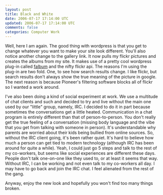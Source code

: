 ```yaml
---           
layout: post
title: Black and White
date: 2006-07-17 17:14:00 UTC
updated: 2006-07-17 17:14:00 UTC
comments: false
categories: Computer Work
---
```

Well, here I am again. The good thing with wordpress is that you get to change whatever you want to make your site look different. You'll also notice another change to the gallery link. It now pulls my flickr pictures and creates the albums from my site. It makes use of a pretty cool wordpress plug-in called [falbum](http://www.randombyte.net/blog/projects/falbum/) and the nifty flickr api. The reasons I'm using the plug-in are two fold. One, to see how search results change. I like flickr, but search results don't always show the true meaning of the picture in google. The next reason is because Pioneer's filtering software blocks all of flickr so I wanted a work around.

I've also been doing a kind of social experiment at work. We use a multitude of chat clients and such and decided to try and live without the main one used by our "little" group, namely, IRC. I decided to do it in part because sometimes the conversations get a little heated. Communication in a chat program is entirely different than that of person-to-person. You don't really get the true feeling of a conversation (missing body language and the vibe that you get from talking with someone in person). It's understandable why parents are worried about their kids being bullied from online sources. So, without the IRC client going, it's been rather quiet. It's hard to believe how much a person can get tied to modern technology (although IRC has been around for quite a while). Yeah, I could just go 5 steps and talk to the rest of my co-workers, but seems like social experiences are different these days. People don't talk one-on-one like they used to, or at least it seems that way. Without IRC, I can be working and not even talk to my co-workers all day. I may have to go back and join the IRC chat. I feel alienated from the rest of the gang.

Anyway, enjoy the new look and hopefully you won't find too many things broken.
